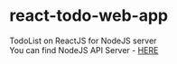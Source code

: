 # react-todo-web-app
TodoList on ReactJS for NodeJS server <br />
You can find NodeJS API Server - <a href="https://github.com/hwandefan/NodeJS-todo-server">HERE</a> <br />
